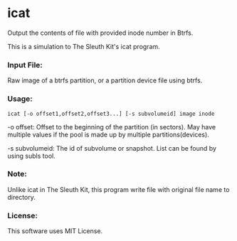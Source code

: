 # icat
Output the contents of file with provided inode number in Btrfs.

This is a simulation to The Sleuth Kit's icat program.

### Input File:
Raw image of a btrfs partition, or a partition device file using btrfs.

### Usage:
```
icat [-o offset1,offset2,offset3...] [-s subvolumeid] image inode
```

-o offset: Offset to the beginning of the partition (in sectors).
May have multiple values if the pool is made up by multiple partitions(devices).

-s subvolumeid: The id of subvolume or snapshot. List can be found by using subls tool.

### Note:
Unlike icat in The Sleuth Kit, this program write file with original file name to directory.

### License:
This software uses MIT License.

